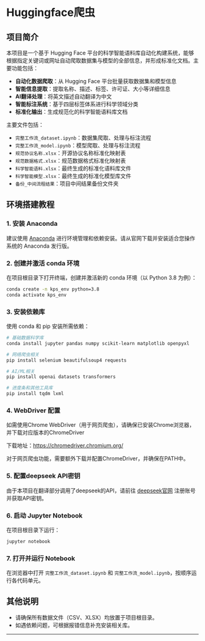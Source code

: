 # Huggingface爬虫

## 项目简介

本项目是一个基于 Hugging Face 平台的科学智能语料库自动化构建系统，能够根据指定关键词或网址自动爬取数据集与模型的全部信息，并形成标准化文档。主要功能包括：

- **自动化数据爬取**：从 Hugging Face 平台批量获取数据集和模型信息
- **智能信息提取**：提取名称、描述、标签、许可证、大小等详细信息  
- **AI翻译处理**：将英文描述自动翻译为中文
- **智能标注系统**：基于四层标签体系进行科学领域分类
- **标准化输出**：生成规范化的科学智能语料库文档

主要文件包括：

- `完整工作流_dataset.ipynb`：数据集爬取、处理与标注流程
- `完整工作流_model.ipynb`：模型爬取、处理与标注流程
- `规范协议名称.xlsx`：开源协议名称标准化映射表
- `规范数据格式.xlsx`：规范数据格式标准化映射表
- `科学智能语料.xlsx`：最终生成的标准化语料库文件
- `科学智能模型.xlsx`：最终生成的标准化模型库文件
- `备份_中间流程结果`：项目中间结果备份文件夹

## 环境搭建教程

### 1. 安装 Anaconda
建议使用 [Anaconda](https://www.anaconda.com/products/individual) 进行环境管理和依赖安装。请从官网下载并安装适合您操作系统的 Anaconda 发行版。

### 2. 创建并激活 conda 环境
在项目根目录下打开终端，创建并激活新的 conda 环境（以 Python 3.8 为例）：
```bash
conda create -n kps_env python=3.8
conda activate kps_env
```

### 3. 安装依赖库
使用 conda 和 pip 安装所需依赖：
```bash
# 基础数据科学库
conda install jupyter pandas numpy scikit-learn matplotlib openpyxl

# 网络爬虫相关
pip install selenium beautifulsoup4 requests

# AI/ML相关
pip install openai datasets transformers

# 进度条和其他工具库
pip install tqdm lxml
```

### 4. WebDriver 配置
如需使用Chrome WebDriver（用于网页爬虫），请确保已安装Chrome浏览器，并下载对应版本的ChromeDriver

下载地址：https://chromedriver.chromium.org/

对于网页爬虫功能，需要额外下载并配置ChromeDriver，并确保在PATH中。

### 5. 配置deepseek API密钥
由于本项目在翻译部分调用了deepseek的API，请前往 [deepseek官网](https://platform.deepseek.com/) 注册账号并获取API密钥。

### 6. 启动 Jupyter Notebook
在项目根目录下运行：
```bash
jupyter notebook
```

### 7. 打开并运行 Notebook
在浏览器中打开 `完整工作流_dataset.ipynb` 和 `完整工作流_model.ipynb`，按顺序运行各代码单元。

## 其他说明
- 请确保所有数据文件（CSV、XLSX）均放置于项目根目录。
- 如遇依赖问题，可根据报错信息补充安装相关库。

---
